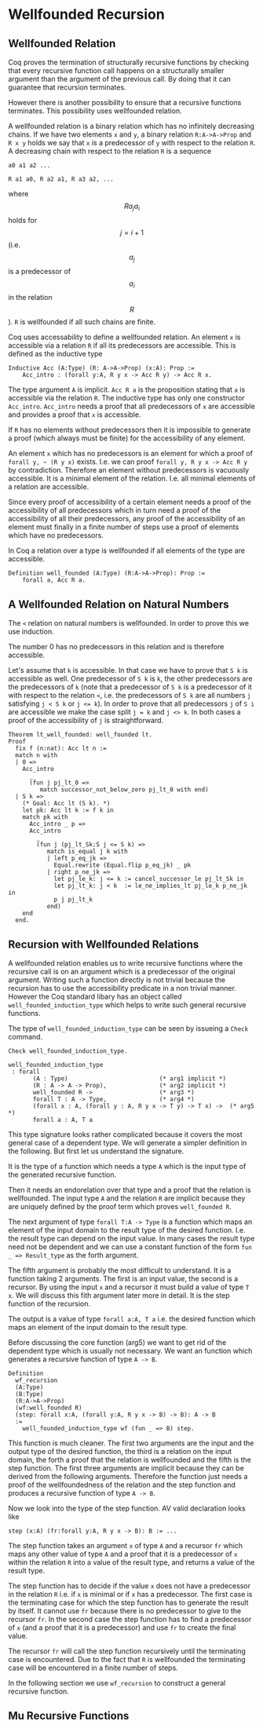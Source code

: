 # Wellfounded Recursion

## Wellfounded Relation

Coq proves the termination of structurally recursive functions by checking
that every recursive function call happens on a structurally smaller argument
than the argument of the previous call. By doing that it can guarantee that
recursion terminates.

However there is another possibility to ensure that a recursive functions
terminates. This possibility uses wellfounded relation.

A wellfounded relation is a binary relation which has no infinitely decreasing
chains. If we have two elements `x` and `y`, a binary relation `R:A->A->Prop`
and `R x y` holds we say that `x` is a predecessor of `y` with respect to the
relation `R`. A decreasing chain with respect to the relation `R` is a
sequence

    a0 a1 a2 ...

    R a1 a0, R a2 a1, R a3 a2, ...

where $$R a_j a_i$$ holds for $$j = i+1$$ (i.e. $$a_j$$ is a predecessor of
$$a_i$$ in the relation $$R$$). `R` is wellfounded if all such chains are
finite.

Coq uses accessability to define a wellfounded relation. An element `x` is
accessible via a relation `R` if all its predecessors are accessible. This is
defined as the inductive type

    Inductive Acc (A:Type) (R: A->A->Prop) (x:A): Prop :=
        Acc_intro : (forall y:A, R y x -> Acc R y) -> Acc R x.

The type argument `A` is implicit. `Acc R a` is the proposition stating that
`a` is accessible via the relation `R`. The inductive type has only one
constructor `Acc_intro`. `Acc_intro` needs a proof that all predecessors of
`x` are accessible and provides a proof that `x` is accessible.

If `R` has no elements without predecessors then it is impossible to generate
a proof (which always must be finite) for the accessibility of any element.

An element `x` which has no predecessors is an element for which a proof of
`forall y, ~ (R y x)` exists. I.e. we can proof `forall y, R y x -> Acc R y`
by contradiction. Therefore an element without predecessors is vacuously
accessible. It is a minimal element of the relation. I.e. all minimal elements
of a relation are accessible.

Since every proof of accessibility of a certain element needs a proof of the
accessibility of all predecessors which in turn need a proof of the
accessibility of all their predecessors, any proof of the accessibility of an
element must finally in a finite number of steps use a proof of elements which
have no predecessors.

In Coq a relation over a type is wellfounded if all elements of the type are
accessible.

    Definition well_founded (A:Type) (R:A->A->Prop): Prop :=
        forall a, Acc R a.



## A Wellfounded Relation on Natural Numbers

The `<` relation on natural numbers is wellfounded. In order to prove this we
use induction.

The number 0 has no predecessors in this relation and is therefore accessible.

Let's assume that `k` is accessible. In that case we have to prove that `S k`
is accessible as well. One predecessor of `S k` is `k`, the other predecessors
are the predecessors of `k` (note that a predecessor of `S k` is a predecessor
of it with respect to the relation `<`, i.e. the predecessors of `S k` are all
numbers `j` satisfying `j < S k` or `j <= k`). In order to prove that all
predecessors `j` of `S i` are accessible we make the case split `j = k` and `j
<> k`. In both cases a proof of the accessibility of `j` is straightforward.

    Theorem lt_well_founded: well_founded lt.
    Proof
      fix f (n:nat): Acc lt n :=
      match n with
      | 0 =>
        Acc_intro
          _
          (fun j pj_lt_0 =>
             match successor_not_below_zero pj_lt_0 with end)
      | S k =>
        (* Goal: Acc lt (S k). *)
        let pk: Acc lt k := f k in
        match pk with
          Acc_intro _ p =>
          Acc_intro
            _
            (fun j (pj_lt_Sk:S j <= S k) =>
               match is_equal j k with
               | left p_eq_jk =>
                 Equal.rewrite (Equal.flip p_eq_jk) _ pk
               | right p_ne_jk =>
                 let pj_le_k: j <= k := cancel_successor_le pj_lt_Sk in
                 let pj_lt_k: j < k  := le_ne_implies_lt pj_le_k p_ne_jk in
                 p j pj_lt_k
               end)
        end
      end.



## Recursion with Wellfounded Relations

A wellfounded relation enables us to write recursive functions where the
recursive call is on an argument which is a predecessor of the original
argument. Writing such a function directly is not trivial because the
recursion has to use the accessibility predicate in a non trivial
manner. However the Coq standard libary has an object called
`well_founded_induction_type` which helps to write such general recursive
functions.

The type of `well_founded_induction_type` can be seen by issueing a `Check`
command.

    Check well_founded_induction_type.

    well_founded_induction_type
     : forall
           (A : Type)                          (* arg1 implicit *)
           (R : A -> A -> Prop),               (* arg2 implicit *)
           well_founded R ->                   (* arg3 *)
           forall T : A -> Type,               (* arg4 *)
           (forall x : A, (forall y : A, R y x -> T y) -> T x) ->  (* arg5 *)
           forall a : A, T a

This type signature looks rather complicated because it covers the most
general case of a dependent type. We will generate a simpler definition in the
following. But first let us understand the signature.

It is the type of a function which needs a type `A` which is the input type of
the generated recursive function.

Then it needs an endorelation over that type and a proof that the relation is
wellfounded. The input type `A` and the relation `R` are implicit because they
are uniquely defined by the proof term which proves `well_founded R`.

The next argument of type `forall T:A -> Type` is a function which maps an
element of the input domain to the result type of the desired
function. I.e. the result type can depend on the input value. In many cases
the result type need not be dependent and we can use a constant function of
the form `fun _ => Result_type` as the forth argument.

The fifth argument is probably the most difficult to understand. It is a
function taking 2 arguments. The first is an input value, the second is a
recursor. By using the input `x` and a recursor it must build a value of type
`T x`. We will discuss this fith argument later more in detail. It is the step
function of the recursion.

The output is a value of type `forall a:A, T a` i.e. the desired function
which maps an element of the input domain to the result type.

Before discussing the core function (arg5) we want to get rid of the dependent
type which is usually not necessary. We want an function which generates a
recursive function of type `A -> B`.

    Definition
      wf_recursion
      (A:Type)
      (B:Type)
      (R:A->A->Prop)
      (wf:well_founded R)
      (step: forall x:A, (forall y:A, R y x -> B) -> B): A -> B
      :=
        well_founded_induction_type wf (fun _ => B) step.

This function is much cleaner. The first two arguments are the input and the
output type of the desired function, the third is a relation on the input
domain, the forth a proof that the relation is wellfounded and the fifth is
the step function. The first three arguments are implicit because they can be
derived from the following arguments. Therefore the function just needs a
proof of the wellfoundedness of the relation and the step function and
produces a recursive function of type `A -> B`.

Now we look into the type of the step function. AV valid declaration looks like

    step (x:A) (fr:forall y:A, R y x -> B): B := ...

The step function takes an argument `x` of type `A` and a recursor `fr` which maps
any other value of type `A` and a proof that it is a predecessor of `x` within
the relation `R` into a value of the result type, and returns a value of the
result type.

The step function has to decide if the value `x` does not have a predecessor
in the relation `R` i.e. if `x` is minimal or if `x` has a predecessor. The
first case is the terminating case for which the step function has to generate
the result by itself. It cannot use `fr` because there is no predecessor to
give to the recursor `fr`. In the second case the step function has to find a
predecessor of `x` (and a proof that it is a predecessor) and use `fr` to
create the final value.

The recursor `fr` will call the step function recursively until the
terminating case is encountered. Due to the fact that `R` is wellfounded the
terminating case will be encountered in a finite number of steps.

In the following section we use `wf_recursion` to construct a general
recursive function.

## Mu Recursive Functions

<!--

## Details of the Wellfounded Recursion

well_founded_induction_type =
fun (A : Type) (R : A -> A -> Prop) (Rwf : well_founded R)
  (P : A -> Type) (X : forall x : A, (forall y : A, R y x -> P y) -> P x)
  (a : A) =>
Acc_rect P
  (fun (x : A) (_ : forall y : A, R y x -> Acc R y)
     (X0 : forall y : A, R y x -> P y) => X x X0) (Rwf a)
     : forall (A : Type) (R : A -> A -> Prop),
       well_founded R ->
       forall P : A -> Type,
       (forall x : A, (forall y : A, R y x -> P y) -> P x) -> forall a : A, P a


Acc_rect =
fun (A : Type) (R : A -> A -> Prop) (P : A -> Type)
  (f : forall x : A,
       (forall y : A, R y x -> Acc R y) -> (forall y : A, R y x -> P y) -> P x) =>
fix F (x : A) (a : Acc R x) {struct a} : P x :=
  match a with
  | Acc_intro _ a0 => f x a0 (fun (y : A) (r : R y x) => F y (a0 y r))
  end
     : forall (A : Type) (R : A -> A -> Prop) (P : A -> Type),
       (forall x : A,
        (forall y : A, R y x -> Acc R y) -> (forall y : A, R y x -> P y) -> P x) ->
       forall x : A, Acc R x -> P x


-->

<!---
Local Variables:
mode: outline
coding: iso-latin-1
outline-regexp: "#+"
End:
-->
